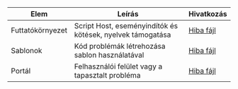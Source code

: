 Elem | Leírás | Hivatkozás
---------|-------|-----------
Futtatókörnyezet | Script Host, eseményindítók és kötések, nyelvek támogatása  | [Hiba fájl](https://github.com/Azure/azure-webjobs-sdk-script/issues)
Sablonok | Kód problémák létrehozása sablon használatával | [Hiba fájl](https://github.com/Azure/azure-webjobs-sdk-templates/issues)
Portál | Felhasználói felület vagy a tapasztalt probléma | [Hiba fájl](https://github.com/ProjectKudu/AzureFunctionsPortal/issues)
